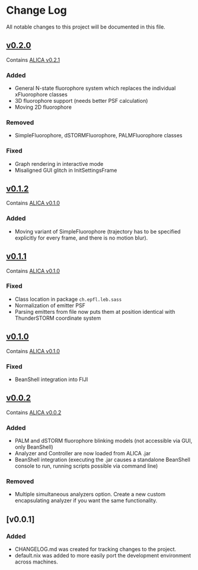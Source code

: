 # Change Log
All notable changes to this project will be documented in this file.

## [v0.2.0]
Contains [ALICA v0.2.1]

### Added
- General N-state fluorophore system which replaces the individual xFluorophore
classes
- 3D fluorophore support (needs better PSF calculation)
- Moving 2D fluorophore

### Removed
- SimpleFluorophore, dSTORMFluorophore, PALMFluorophore classes

### Fixed
- Graph rendering in interactive mode
- Misaligned GUI glitch in InitSettingsFrame

## [v0.1.2]
Contains [ALICA v0.1.0]

### Added
- Moving variant of SimpleFluorophore (trajectory has to be specified explicitly
for every frame, and there is no motion blur).

## [v0.1.1]
Contains [ALICA v0.1.0]
### Fixed
- Class location in package `ch.epfl.leb.sass`
- Normalization of emitter PSF
- Parsing emitters from file now puts them at position identical with ThunderSTORM coordinate system

## [v0.1.0]
Contains [ALICA v0.1.0]

### Fixed
- BeanShell integration into FIJI

## [v0.0.2]
Contains [ALICA v0.0.2]

### Added
- PALM and dSTORM fluorophore blinking models (not accessible via GUI, only BeanShell)
- Analyzer and Controller are now loaded from ALICA .jar
- BeanShell integration (executing the .jar causes a standalone BeanShell console to run, running scripts possible via command line)

### Removed
- Multiple simultaneous analyzers option. Create a new custom encapsulating analyzer
  if you want the same functionality.


## [v0.0.1]
### Added
- CHANGELOG.md was created for tracking changes to the project.
- default.nix was added to more easily port the development
  environment across machines.

[ALICA v0.2.1]: https://github.com/MStefko/ALICA/releases/tag/v0.2.1
[ALICA v0.0.2]: https://github.com/MStefko/ALICA/releases/tag/v0.0.2
[ALICA v0.1.0]: https://github.com/MStefko/ALICA/releases/tag/v0.1.0
[v0.0.2]: https://github.com/MStefko/SASS/releases/tag/v0.0.2
[v0.1.0]: https://github.com/MStefko/SASS/releases/tag/v0.1.0
[v0.1.1]: https://github.com/MStefko/SASS/releases/tag/v0.1.1
[v0.1.2]: https://github.com/MStefko/SASS/releases/tag/v0.1.2
[v0.2.0]: https://github.com/MStefko/SASS/releases/tag/v0.2.0
